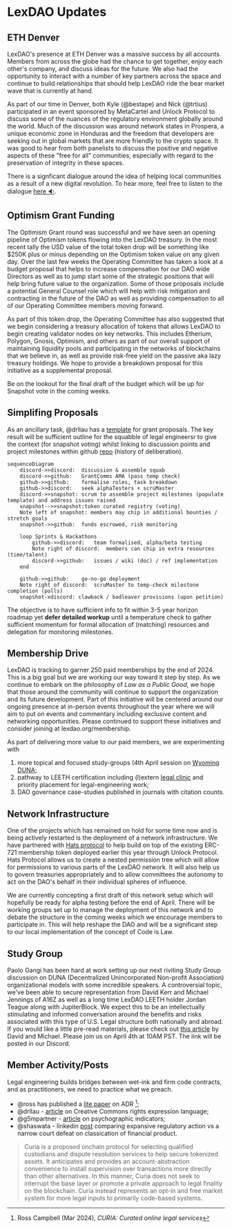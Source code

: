 # LexDAO Updates

## ETH Denver
LexDAO's presence at ETH Denver was a massive success by all accounts.  Members from across the globe had the chance to get together, enjoy each other's company, and discuss ideas for the future.  We also had the opportunity to interact with a number of key partners across the space and continue to build relationships that should help LexDAO ride the bear market wave that is currently at hand.  

As part of our time in Denver, both Kyle (@bestape) and Nick (@trtius) participated in an event sponsored by MetaCartel and Unlock Protocol to discuss some of the nuances of the regulatory environment globally around the world.  Much of the discussion was around network states in Prospera, a unique economic zone in Honduras and the freedom that developers are seeking out in global markets that are more friendly to the crypto space.  It was good to hear from both panelists to discuss the positive and negative aspects of these "free for all" communities, especially with regard to the preservation of integrity in these spaces.

There is a signficant dialogue around the idea of helping local communities as a result of a new digital revolution.  To hear more, feel free to listen to the dialogue [here :sound:](https://app.frame.io/presentations/b344a7ef-07a9-468c-a7e7-a898e3427f4c).


## Optimism Grant Funding

The Optimism Grant round was successful and we have seen an opening pipeline of Optimism tokens flowing into the LexDAO treasury.  In the most recent tally the USD value of the total token drop will be something like $250K plus or minus depending on the Optimism token value on any given day. Over the last few weeks the Operating Committee has taken a look at a budget proposal that helps to increase compensation for our DAO wide Directors as well as to jump start some of the strategic positions that will help bring future value to the organization.  Some of those proposals include a potential General Counsel role which will help with risk mitigation and contracting in the future of the DAO as well as providing compensation to all of our Operating Committee members moving forward.  

As part of this token drop, the Operating Committee has also suggested that we begin considering a treasury allocation of tokens that allows LexDAO to begin creating validator nodes on key networks.  This includes Etherium, Polygon, Gnosis, Optimism, and others as part of our overall support of maintaining liquidity pools and participating in the networks of blockchains that we believe in, as well as provide risk-free yield on the passive aka lazy treasury holdings.  We hope to provide a breakdown proposal for this initiative as a supplemental proposal.

Be on the lookout for the final draft of the budget which will be up for Snapshot vote in the coming weeks.  

## Simplifing Proposals
As an ancillary task, @drllau has a [template](https://github.com/lexDAO/DAO-Proposals/blob/drllau-patch-1/template.md) for grant proposals. The key result will be sufficient outline for the squabble of legal engineersr to give the context (for snapshot voting) whilst linking to discussion points and project milestones within github [repo](https://docs.github.com/en/issues/planning-and-tracking-with-projects/learning-about-projects/about-projects) (history of deliberation). 

```mermaid
sequenceDiagram
    discord->>discord:  discussion & assemble squab
    discord->>github:   GrantComms AMA (pass temp check)
    github->>github:    formalise roles, task breakdown
    github->>discord:   seek alphaTesters + scruMaster
    discord->>snapshot: scrum to assemble project milestones (populate template) and address issues raised
    snapshot-->>snapshot:token curated registry (voting)
    Note left of snapshot: members may chip in additional bounties / stretch goals
    snapshot->>github:  funds escrowed, risk monitoring

    loop Sprints & Hackathons
        github->>discord:   team formalised, alpha/beta testing
        Note right of discord:  members can chip in extra resources (time/talent)
        discord->>github:   issues / wiki (doc) / ref implementation
    end

    github->>github:    go-no-go deployment
    Note right of discord:  scruMaster to temp-check milestone completion (polls)
    snapshot-xdiscord: clawback / badleaver provisions (upon petition)
```

The objective is to have sufficient info to fit within 3-5 year horizon roadmap yet **defer detailed workup** until a temperature check to gather sufficient momentum for formal allocation of (matching) resources and delegation for monitoring milestones.

## Membership Drive
LexDAO is tracking to garner 250 paid memberships by the end of 2024.  This is a big goal but we are working our way toward it step by step.  As we continue to embark on the philosophy of _Law as a Public Good_, we hope that those around the community will continue to support the organization and its future development.  Part of this initiative will be centered around our ongoing presence at in-person events throughout the year where we will aim to put on events and commentary including exclusive content and networking opportunities.  Please continued to support these initiatives and consider joining at lexdao.org/membership.

As part of delivering more value to our paid members, we are experimenting with
1. more topical and focused study-groups (4th April session on [Wyoming DUNA](https://discord.com/events/682960432272506907/1221887409764040825);
2. pathway to LEETH certification including (l)extern [legal clinic](https://discuss.octant.app/t/lexdao-law-is-a-public-good/271) and priority placement for legal-engineering work;
3. DAO governance case-studies published in journals with citation counts.
 
## Network Infrastructure
One of the projects which has remained on hold for some time now and is being actively restarted is the deployment of a network infrastructure.  We have partnered with [Hats protocol](https://www.youtube.com/watch?v=f0830UGgjWU) to help build on top of the existing ERC-721 membership token deployed earlier this year through Unlock Protocol.  Hats Protocol allows us to create a nested permission tree which will allow for permissions to various parts of the LexDAO network.  It will also help us to govern treasuries appropriately and to allow committees the autonomy to act on the DAO's behalf in their individual spheres of influence.  

We are currently concepting a first draft of this network setup which will hopefully be ready for alpha testing before the end of April.  There will be working groups set up to manage the deployment of this network and to debate the structure in the coming weeks which we encourage members to participate in.  This will help reshape the DAO and will be a significant step to our local implementation of the concept of Code is Law.

## Study Group
Paolo Gangi has been hard at work setting up our next riviting Study Group discussion on DUNA (Decentralized Unincorporated Non-profit Association) organizational models with some incredible speakers.  A controversial topic, we've been able to secure representation from David Kerr and Michael Jennings of A16Z as well as a long time LexDAO LEETH holder Jordan Teague along with JupiterBlock.  We expect this to be an intellectually stimulating and informed conversation around the benefits and risks associated with this type of U.S. Legal structure both nationally and abroad.  If you would like a little pre-read materials, please check out [this article](https://a16zcrypto.com/posts/article/duna-for-daos/) by David and Michael.  Please join us on April 4th at 10AM PST.  The link will be posted in our Discord.

## Member Activity/Posts
Legal engineering builds bridges between wet-ink and firm code contracts, and as practitioners, we need to practice what we preach. 
- @ross has published a [lite paper](https://lexcuria.eth.limo/) on ADR [^1]; 
- @drllau - [article](https://paragraph.xyz/@developersguild/preview/7dYXMPaWaXRdq46OmvEL) on Creative Commons rights expression language;
- @g5mpartner - [article]() on psychographic indicators;
- @shaswata - linkedin [post](https://www.linkedin.com/posts/shaswatakapat_cryptoassets-judgment-sec-activity-7175734893031636992-OCmi) comparing expansive regulatory action vs a narrow court defeat on classication of financial product.

[^1]: Ross Campbell (Mar 2024), _CURIA: Curated online legal services_
> Curia is a proposed onchain protocol for selecting qualified custodians and dispute resolution services to help secure tokenized assets. It anticipates and provides
an account-abstraction convenience to install supervision over transactions more
directly than other alternatives. In this manner, Curia does not seek to interrupt
the base layer or promote a private approach to legal finality on the blockchain.
Curia instead represents an opt-in and free market system for more legal inputs to
primarily code-based systems.



